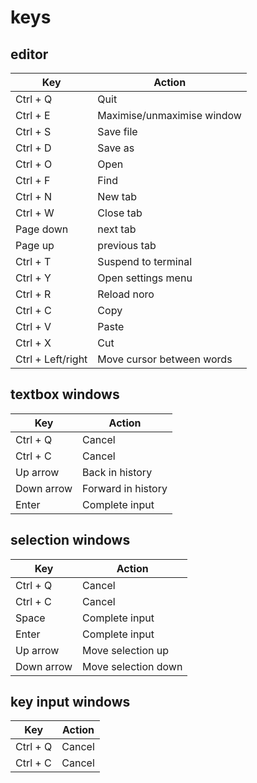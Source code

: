# keys
## editor
| Key               | Action                     |
| ----------------- | -------------------------- |
| Ctrl + Q          | Quit                       |
| Ctrl + E          | Maximise/unmaximise window |
| Ctrl + S          | Save file                  |
| Ctrl + D          | Save as                    |
| Ctrl + O          | Open                       |
| Ctrl + F          | Find                       |
| Ctrl + N          | New tab                    |
| Ctrl + W          | Close tab                  |
| Page down         | next tab                   |
| Page up           | previous tab               |
| Ctrl + T          | Suspend to terminal        |
| Ctrl + Y          | Open settings menu         |
| Ctrl + R          | Reload noro                |
| Ctrl + C          | Copy                       |
| Ctrl + V          | Paste                      |
| Ctrl + X          | Cut                        |
| Ctrl + Left/right | Move cursor between words  |

## textbox windows
| Key        | Action                     |
| ---------- | -------------------------- |
| Ctrl + Q   | Cancel                     |
| Ctrl + C   | Cancel                     |
| Up arrow   | Back in history            |
| Down arrow | Forward in history         |
| Enter      | Complete input             |

## selection windows
| Key        | Action                     |
| ---------- | -------------------------- |
| Ctrl + Q   | Cancel                     |
| Ctrl + C   | Cancel                     |
| Space      | Complete input             |
| Enter      | Complete input             |
| Up arrow   | Move selection up          |
| Down arrow | Move selection down        |

## key input windows
| Key        | Action                     |
| ---------- | -------------------------- |
| Ctrl + Q   | Cancel                     |
| Ctrl + C   | Cancel                     |

